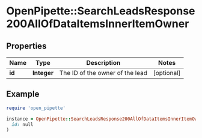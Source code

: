 # OpenPipette::SearchLeadsResponse200AllOfDataItemsInnerItemOwner

## Properties

| Name | Type | Description | Notes |
| ---- | ---- | ----------- | ----- |
| **id** | **Integer** | The ID of the owner of the lead | [optional] |

## Example

```ruby
require 'open_pipette'

instance = OpenPipette::SearchLeadsResponse200AllOfDataItemsInnerItemOwner.new(
  id: null
)
```

